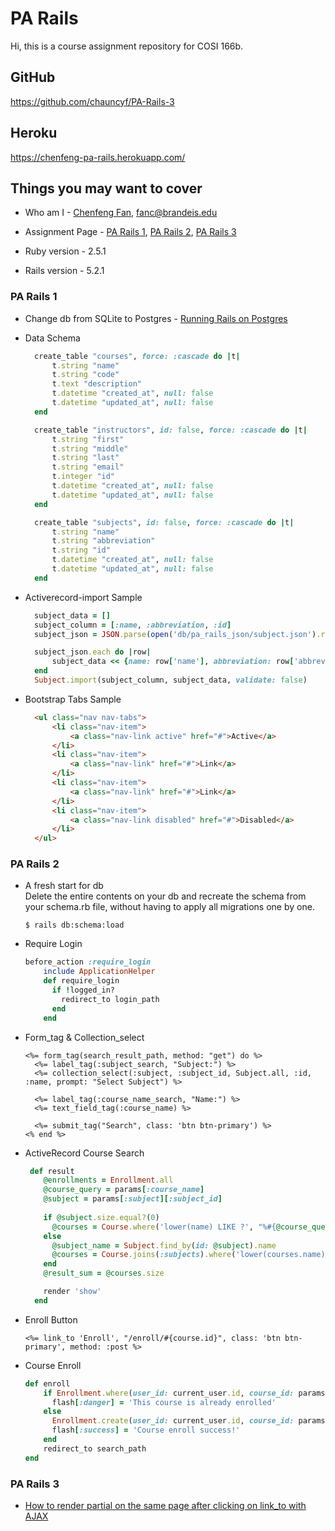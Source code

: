 # PA Rails
Hi, this is a course assignment repository for COSI 166b.

## GitHub
https://github.com/chauncyf/PA-Rails-3

## Heroku
 https://chenfeng-pa-rails.herokuapp.com/

## Things you may want to cover

* Who am I - [Chenfeng Fan](https://github.com/chauncyf),  <fanc@brandeis.edu>

* Assignment Page - [PA Rails 1](http://cosi166b.s3-website-us-west-2.amazonaws.com/content/topics/pa/pa_rails_1.md/), [PA Rails 2](http://cosi166b.s3-website-us-west-2.amazonaws.com/content/topics/pa/pa_rails_2.md/), [PA Rails 3](http://cosi166b.s3-website-us-west-2.amazonaws.com/content/topics/pa/pa_rails_3.md/)

* Ruby version - 2.5.1 

* Rails version - 5.2.1

### PA Rails 1

* Change db from SQLite to Postgres - [Running Rails on Postgres](https://devcenter.heroku.com/articles/sqlite3#running-rails-on-postgres)

* Data Schema
  ```ruby
    create_table "courses", force: :cascade do |t|
        t.string "name"
        t.string "code"
        t.text "description"
        t.datetime "created_at", null: false
        t.datetime "updated_at", null: false
    end

    create_table "instructors", id: false, force: :cascade do |t|
        t.string "first"
        t.string "middle"
        t.string "last"
        t.string "email"
        t.integer "id"
        t.datetime "created_at", null: false
        t.datetime "updated_at", null: false
    end

    create_table "subjects", id: false, force: :cascade do |t|
        t.string "name"
        t.string "abbreviation"
        t.string "id"
        t.datetime "created_at", null: false
        t.datetime "updated_at", null: false
    end
  ```

* Activerecord-import Sample
  ``` ruby
    subject_data = []
    subject_column = [:name, :abbreviation, :id]
    subject_json = JSON.parse(open('db/pa_rails_json/subject.json').read)

    subject_json.each do |row|
        subject_data << {name: row['name'], abbreviation: row['abbreviation'], id: row['id']}
    end
    Subject.import(subject_column, subject_data, validate: false)
  ```

* Bootstrap Tabs Sample
  ``` html
    <ul class="nav nav-tabs">
        <li class="nav-item">
            <a class="nav-link active" href="#">Active</a>
        </li>
        <li class="nav-item">
            <a class="nav-link" href="#">Link</a>
        </li>
        <li class="nav-item">
            <a class="nav-link" href="#">Link</a>
        </li>
        <li class="nav-item">
            <a class="nav-link disabled" href="#">Disabled</a>
        </li>
    </ul>
  ```
  
### PA Rails 2

* A fresh start for db  
    Delete the entire contents on your db and recreate the schema from your schema.rb file, without having to apply all migrations one by one.
    ```
    $ rails db:schema:load
    ``` 
    
* Require Login
    ``` ruby
    before_action :require_login
        include ApplicationHelper
        def require_login
          if !logged_in?
            redirect_to login_path
          end
        end
    ```

* Form_tag & Collection_select 
    ``` erb
    <%= form_tag(search_result_path, method: "get") do %>
      <%= label_tag(:subject_search, "Subject:") %>
      <%= collection_select(:subject, :subject_id, Subject.all, :id, :name, prompt: "Select Subject") %>
    
      <%= label_tag(:course_name_search, "Name:") %>
      <%= text_field_tag(:course_name) %>
    
      <%= submit_tag("Search", class: 'btn btn-primary') %>
    <% end %>
    ```

* ActiveRecord Course Search
    ``` ruby
     def result
        @enrollments = Enrollment.all
        @course_query = params[:course_name]
        @subject = params[:subject][:subject_id]
        
        if @subject.size.equal?(0)
          @courses = Course.where('lower(name) LIKE ?', "%#{@course_query.downcase}%")
        else
          @subject_name = Subject.find_by(id: @subject).name
          @courses = Course.joins(:subjects).where('lower(courses.name) LIKE ? AND subjects.id = ?', "%#{@course_query.downcase}%", @subject)
        end
        @result_sum = @courses.size
    
        render 'show'
      end
    ```   
   
* Enroll Button
    ``` erb
    <%= link_to 'Enroll', "/enroll/#{course.id}", class: 'btn btn-primary', method: :post %>
    ```
 
* Course Enroll
    ``` ruby
    def enroll
        if Enrollment.where(user_id: current_user.id, course_id: params[:course_id]).size >= 1
          flash[:danger] = 'This course is already enrolled'
        else
          Enrollment.create(user_id: current_user.id, course_id: params[:course_id])
          flash[:success] = 'Course enroll success!'
        end
        redirect_to search_path
    end
    ```
    
### PA Rails 3

* [How to render partial on the same page after clicking on link_to with AJAX](https://stackoverflow.com/questions/35899433/how-to-render-partial-on-the-same-page-after-clicking-on-link-to-with-ajax)
